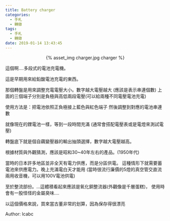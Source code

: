 ```yaml
---
title: Battery charger
categories:
  - 手札
  - 轉錄
tags:
  - 手札
  - 轉錄
date: 2019-01-14 13:43:45
---
```

<center>{% asset_img charger.jpg charger %}</center>

這個啊....多段式的電池充電機。

這是早期用來給鉛酸電池充電的東西。

那個轉盤是用來調整充電電壓大小。數字越大電壓越大
(應該是表示串連個數)
上面的三個端子分別是負極與高低兩段電壓(可以給兩種不同電壓電池充電)

使用方法是：把電池依照正負極接上藍色與紅色端子
然後調整到對應的電池串連數

就像現在的鋰電池一樣，等到一段時間充滿
(通常會搭配電壓表或是電燈來測試電壓)

轉盤底下就是個自藕變壓器的輸出抽頭選擇，數字越大電壓越高。

根據材質與外觀猜測，應該是昭和30~40年左右的產品。(1950年代)

當時的日本許多地區並非全天有電力供應，而是分區供電。
這種情形下就需要蓄電池來供應電力。晚上充滿電白天才能用
(當時很流行廉價的5燈的真空管交直流兩用收音機，可以用100V電池供電)

至於整流部份。...這體積看起來應該是氧化銅整流器(外觀像是千層蛋糕)，
使用時會有一股怪怪的金屬臭味....

以這個價格來說，買來當古董非常的划算，因為保存得很漂亮

Author: lcabc
